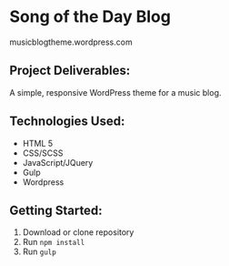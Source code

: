 # Song of the Day Blog
musicblogtheme.wordpress.com

## Project Deliverables:
A simple, responsive WordPress theme for a music blog.

## Technologies Used:
- HTML 5
- CSS/SCSS
- JavaScript/JQuery
- Gulp
- Wordpress

## Getting Started:
1. Download or clone repository
2. Run `npm install`
3. Run `gulp`
